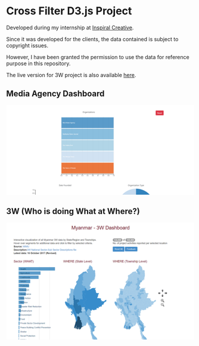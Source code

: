 # Cross Filter D3.js Project

Developed during my internship at [Inspiral Creative](https://inspiralcreative.com/). 

Since it was developed for the clients, the data contained is subject to copyright issues.

However, I have been granted the permission to use the data for reference purpose in this repository.

The live version for 3W project is also available [here](http://www.themimu.info/3w-maps-and-reports/).

## Media Agency Dashboard
![](assets/ss.png)

## 3W (Who is doing What at Where?)
![](assets/3w.png)
